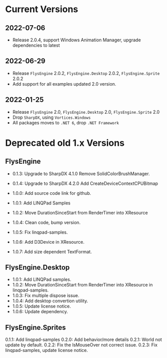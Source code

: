 # Current Versions

## 2022-07-06
* Release 2.0.4, support Windows Animation Manager, upgrade dependencies to latest

## 2022-06-29
* Release `FlysEngine` 2.0.2, `FlysEngine.Desktop` 2.0.2, `FlysEngine.Sprite` 2.0.2
* Add support for all examples updated 2.0 version. 

## 2022-01-25
* Release `FlysEngine` 2.0, `FlysEngine.Desktop` 2.0, `FlysEngine.Sprite` 2.0
* Drop `SharpDX`, using `Vortices.Windows`
* All packages moves to `.NET 6`, drop `.NET Framework`

# Deprecated old 1.x Versions

## FlysEngine
* 0.1.3:
  Upgrade to SharpDX 4.1.0
  Remove SolidColorBrushManager.

* 0.1.4:
  Upgrade to SharpDX 4.2.0
  Add CreateDeviceContextCPUBitmap

* 1.0.0: Add source code link for github.
* 1.0.1: Add LINQPad Samples
* 1.0.2: Move DurationSinceStart from RenderTimer into XResource
* 1.0.4: Clean code, bump version.
* 1.0.5: Fix linqpad-samples.
* 1.0.6: Add D3Device in XResource.
* 1.0.7: Add size dependent TextFormat.

## FlysEngine.Desktop
* 1.0.1: Add LINQPad samples.
* 1.0.2: Move DurationSinceStart from RenderTimer into XResource in linqpad-samples.
* 1.0.3: Fix multiple dispose issue.
* 1.0.4: Add desktop convertion utility.
* 1.0.5: Update license notice.
* 1.0.6: Update dependency.

## FlysEngine.Sprites
0.1.1: Add linqpad-samples
0.2.0: Add behavior/more details
0.2.1: World not update by default.
0.2.2: Fix the IsMouseOver not correct issue.
0.2.3: Fix linqpad-samples, update license notice.